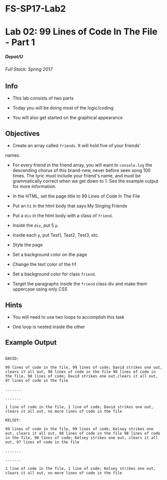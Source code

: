 # FS-SP17-Lab2
# Lab 02: 99 Lines of Code In The File - Part 1

##### Depot/U

###### Full Stack: Spring 2017

## Info

* This lab consists of two parts

* Today you will be doing most of the logic/coding

* You will also get started on the graphical appearance

## Objectives

* Create an array called `friends`. It will hold five of your friends'

names.

* For every friend in the friend array, you will want to `console.log` the descending chorus of this brand-new, never before seen song 100 times. The lyric must include your friend's name, and must be grammatically correct when we get down to 1. See the example output for more information.

* In the HTML, set the page title to 99 Lines of Code In The File

* Put an `h1` in the html body that says My Singing Friends

* Put a `div` in the html body with a class of `friend`.

* Inside the `div`, put 5 `p`.

* Inside each `p`, put Test1, Test2, Test3, etc.

* Style the page

* Set a background color on the page

* Change the text color of the h1

* Set a background color for class `friend`.

* Target the paragraphs inside the `friend` class div and make them uppercase using only CSS

## Hints

* You will need to use two loops to accomplish this task

* One loop is nested inside the other

## Example Output

``````````````````````````````

DAVID:

99 lines of code in the file, 99 lines of code; David strikes one out, clears it all out, 98 lines of code in the file 98 lines of code in the file, 98 lines of code; David strikes one out,clears it all out, 97 lines of code in the file

.......

.......

1 line of code in the file, 1 line of code; David strikes one out, clears it all out, no more lines of code in the file

KELSEY:

99 lines of code in the file, 99 lines of code; Kelsey strikes one out, clears it all out, 98 lines of code in the file 98 lines of code in the file, 98 lines of code; Kelsey strikes one out, clears it all out, 97 lines of code in the file

.......

.......

1 line of code in the file, 1 line of code; Kelsey strikes one out, clears it all out, no more lines of code in the file

``````````````````````````````

